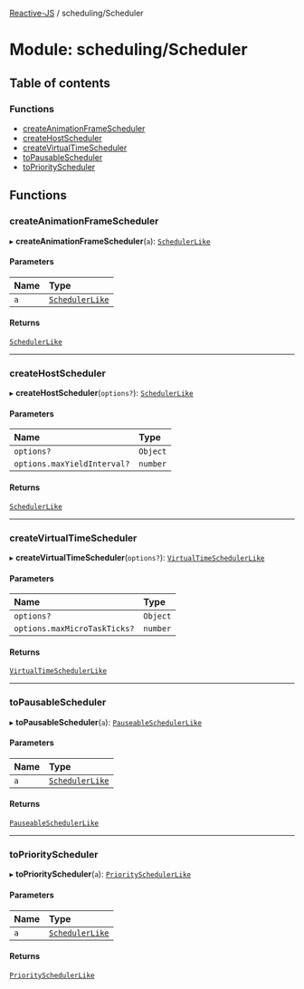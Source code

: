 [Reactive-JS](../README.md) / scheduling/Scheduler

# Module: scheduling/Scheduler

## Table of contents

### Functions

- [createAnimationFrameScheduler](scheduling_Scheduler.md#createanimationframescheduler)
- [createHostScheduler](scheduling_Scheduler.md#createhostscheduler)
- [createVirtualTimeScheduler](scheduling_Scheduler.md#createvirtualtimescheduler)
- [toPausableScheduler](scheduling_Scheduler.md#topausablescheduler)
- [toPriorityScheduler](scheduling_Scheduler.md#topriorityscheduler)

## Functions

### createAnimationFrameScheduler

▸ **createAnimationFrameScheduler**(`a`): [`SchedulerLike`](../interfaces/scheduling.SchedulerLike.md)

#### Parameters

| Name | Type |
| :------ | :------ |
| `a` | [`SchedulerLike`](../interfaces/scheduling.SchedulerLike.md) |

#### Returns

[`SchedulerLike`](../interfaces/scheduling.SchedulerLike.md)

___

### createHostScheduler

▸ **createHostScheduler**(`options?`): [`SchedulerLike`](../interfaces/scheduling.SchedulerLike.md)

#### Parameters

| Name | Type |
| :------ | :------ |
| `options?` | `Object` |
| `options.maxYieldInterval?` | `number` |

#### Returns

[`SchedulerLike`](../interfaces/scheduling.SchedulerLike.md)

___

### createVirtualTimeScheduler

▸ **createVirtualTimeScheduler**(`options?`): [`VirtualTimeSchedulerLike`](../interfaces/scheduling.VirtualTimeSchedulerLike.md)

#### Parameters

| Name | Type |
| :------ | :------ |
| `options?` | `Object` |
| `options.maxMicroTaskTicks?` | `number` |

#### Returns

[`VirtualTimeSchedulerLike`](../interfaces/scheduling.VirtualTimeSchedulerLike.md)

___

### toPausableScheduler

▸ **toPausableScheduler**(`a`): [`PauseableSchedulerLike`](../interfaces/scheduling.PauseableSchedulerLike.md)

#### Parameters

| Name | Type |
| :------ | :------ |
| `a` | [`SchedulerLike`](../interfaces/scheduling.SchedulerLike.md) |

#### Returns

[`PauseableSchedulerLike`](../interfaces/scheduling.PauseableSchedulerLike.md)

___

### toPriorityScheduler

▸ **toPriorityScheduler**(`a`): [`PrioritySchedulerLike`](../interfaces/scheduling.PrioritySchedulerLike.md)

#### Parameters

| Name | Type |
| :------ | :------ |
| `a` | [`SchedulerLike`](../interfaces/scheduling.SchedulerLike.md) |

#### Returns

[`PrioritySchedulerLike`](../interfaces/scheduling.PrioritySchedulerLike.md)
